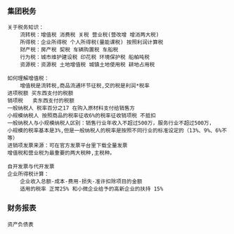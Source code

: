 ### 集团税务
    关于税务知识：
        流转税：增值税 消费税 关税 营业税(营改增 增消两大税)
        所得税：企业所得税 个人所得税(量能课税) 按照利润计算税
        财产税：房产税 契税 车辆购置税 车船税
        行为税：城市维护建设税 印花税 环境保护税 船舶吨税
        资源税：资源税 土地增值税 城镇土地使用税 耕地占用税
        
    如何理解增值税：
        增值税是流转税,商品流通环节征税,交的税是利润*税率
    进项税额 买东西支付的税额 
    销项税   卖东西支付的税额
    一般纳税人 税率百分之17 在购入原材料支付给销售方 
    小规模纳税人 按照商品的税率征收6%的税率征收销项税 不抵扣
    一般纳税人与小规模纳税人区别：销售行业年收入不超过500万，服务行业不超过500万，
    小规模的税率基本是3%,但是一般纳税人的税率是按照不同行业的标准设定的（13%、9%、6%不等）
    进销项发票来源：可在官方发票平台里下载全量发票
    增值税和营业税为最重要的两大税种,主税种。
    
    自开发票与代开发票  
    企业所得税计算：
        企业收入总额-成本-费用-损失-准许扣除项目的金额
        适用的税率 正常25% 和小微企业给予的高新企业的扶持 15%
    
### 财务报表
    资产负债表
  
     
     
        